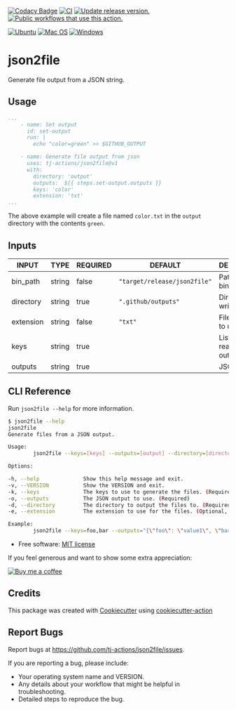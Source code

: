 [![Codacy Badge](https://api.codacy.com/project/badge/Grade/36f9e8c5e9664e0bacc7df558c13f349)](https://app.codacy.com/gh/tj-actions/json2file?utm_source=github.com\&utm_medium=referral\&utm_content=tj-actions/json2file\&utm_campaign=Badge_Grade_Settings)
[![CI](https://github.com/tj-actions/json2file/workflows/CI/badge.svg)](https://github.com/tj-actions/json2file/actions?query=workflow%3ACI)
[![Update release version.](https://github.com/tj-actions/json2file/actions/workflows/sync-release-version.yml/badge.svg)](https://github.com/tj-actions/json2file/actions/workflows/sync-release-version.yml)
[![Public workflows that use this action.](https://img.shields.io/endpoint?url=https%3A%2F%2Fused-by.vercel.app%2Fapi%2Fgithub-actions%2Fused-by%3Faction%3Dtj-actions%2Fjson2file%26badge%3Dtrue)](https://github.com/search?o=desc\&q=tj-actions+json2file+language%3AYAML\&s=\&type=Code)

[![Ubuntu](https://img.shields.io/badge/Ubuntu-E95420?logo=ubuntu\&logoColor=white)](https://docs.github.com/en/actions/reference/workflow-syntax-for-github-actions#jobsjob_idruns-on)
[![Mac OS](https://img.shields.io/badge/mac%20os-000000?logo=macos\&logoColor=F0F0F0)](https://docs.github.com/en/actions/reference/workflow-syntax-for-github-actions#jobsjob_idruns-on)
[![Windows](https://img.shields.io/badge/Windows-0078D6?logo=windows\&logoColor=white)](https://docs.github.com/en/actions/reference/workflow-syntax-for-github-actions#jobsjob_idruns-on)

# json2file

Generate file output from a JSON string.

## Usage

```yaml
...
    - name: Set output
      id: set-output
      run: |
        echo "color=green" >> $GITHUB_OUTPUT

    - name: Generate file output from json
      uses: tj-actions/json2file@v1
      with:
        directory: 'output'
        outputs:  ${{ steps.set-output.outputs }}
        keys: 'color'
        extension: 'txt'
...
```

The above example will create a file named `color.txt` in the `output` directory with the contents `green`.

## Inputs

<!-- AUTO-DOC-INPUT:START - Do not remove or modify this section -->

|   INPUT   |  TYPE  | REQUIRED |           DEFAULT            |                DESCRIPTION                |
|-----------|--------|----------|------------------------------|-------------------------------------------|
| bin\_path  | string |  false   | `"target/release/json2file"` |            Path to the binary             |
| directory | string |   true   |     `".github/outputs"`      |           Directory to write to           |
| extension | string |  false   |           `"txt"`            |           File extension to use           |
|   keys    | string |   true   |                              | List of Keys to read from the<br>outputs. |
|  outputs  | string |   true   |                              |                JSON string                |

<!-- AUTO-DOC-INPUT:END -->

## CLI Reference

Run `json2file --help` for more information.

```bash
$ json2file --help
json2file
Generate files from a JSON output.

Usage:
        json2file --keys=[keys] --outputs=[output] --directory=[directory] --extension=[EXTENSION]

Options:

-h, --help              Show this help message and exit.
-v, --VERSION           Show the VERSION and exit.
-k, --keys              The keys to use to generate the files. (Required)
-o, --outputs           The JSON output to use. (Required)
-d, --directory         The directory to output the files to. (Required)
-e, --extension         The extension to use for the files. (Optional, defaults to txt)

Example:
        json2file --keys=foo,bar --outputs="{\"foo\": \"value1\", \"bar\": \"value2\"}" --directory=/tmp --extension=txt
```

*   Free software: [MIT license](LICENSE)

If you feel generous and want to show some extra appreciation:

[![Buy me a coffee][buymeacoffee-shield]][buymeacoffee]

[buymeacoffee]: https://www.buymeacoffee.com/jackton1

[buymeacoffee-shield]: https://www.buymeacoffee.com/assets/img/custom_images/orange_img.png

## Credits

This package was created with [Cookiecutter](https://github.com/cookiecutter/cookiecutter) using [cookiecutter-action](https://github.com/tj-actions/cookiecutter-action)

## Report Bugs

Report bugs at https://github.com/tj-actions/json2file/issues.

If you are reporting a bug, please include:

*   Your operating system name and VERSION.
*   Any details about your workflow that might be helpful in troubleshooting.
*   Detailed steps to reproduce the bug.
